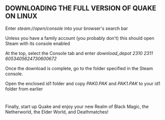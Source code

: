 ## DOWNLOADING THE FULL VERSION OF QUAKE ON LINUX

Enter *steam://open/console* into your browser's search bar

Unless you have a family account (you probably don't) this should open Steam with its console enabled

At the top, select the Console tab and enter *download_depot 2310 2311 6053405624730600672*

Once the download is complete, go to the folder specified in the Steam console.

Open the enclosed id1 folder and copy *PAK0.PAK* and *PAK1.PAK* to your id1 folder from earlier

#

Finally, start up Quake and enjoy your new Realm of Black Magic, the Netherworld, the Elder World, and Deathmatches!
